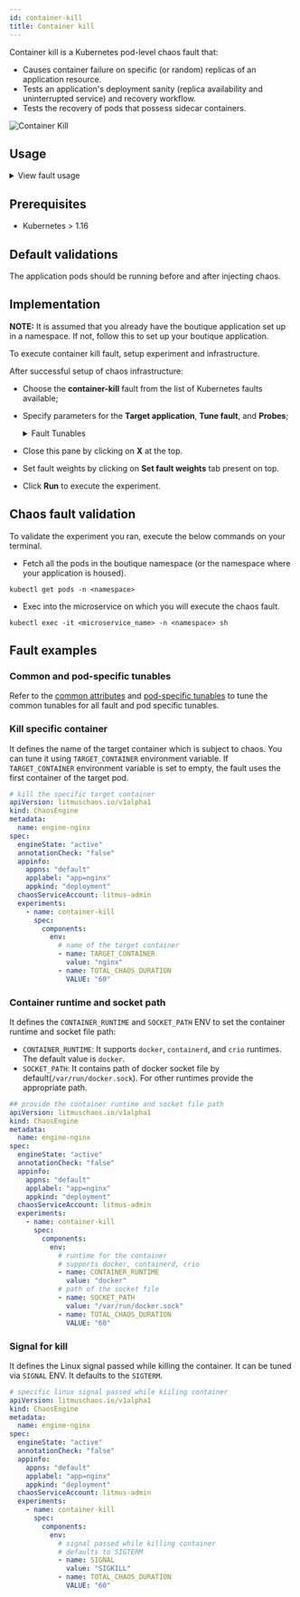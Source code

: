 ```yaml
---
id: container-kill
title: Container kill
---
```


Container kill is a Kubernetes pod-level chaos fault that:
- Causes container failure on specific (or random) replicas of an application resource.
- Tests an application's deployment sanity (replica availability and uninterrupted service) and recovery workflow.
- Tests the recovery of pods that possess sidecar containers.

![Container Kill](./static/images/pod-delete.png)

## Usage

<details>
<summary>View fault usage</summary>
<div>

</div>
</details>

## Prerequisites

- Kubernetes > 1.16

## Default validations

The application pods should be running before and after injecting chaos.

## Implementation

**NOTE:** It is assumed that you already have the boutique application set up in a namespace. If not, follow this to set up your boutique application.

To execute container kill fault, setup experiment and infrastructure.

After successful setup of chaos infrastructure:

- Choose the **container-kill** fault from the list of Kubernetes faults available;
- Specify parameters for the **Target application**, **Tune fault**, and **Probes**;
    <details>
        <summary>Fault Tunables</summary>
        <h2>Optional Fields</h2>
        <table>
          <tr>
            <th> Variables </th>
            <th> Description  </th>
            <th> Notes </th>
          </tr>
          <tr>
            <td> TARGET_CONTAINER </td>
            <td> The name of container to be killed inside the pod </td>
            <td> If the TARGET_CONTAINER is not provided it will delete the first container </td>
          </tr>
          <tr>
            <td> CHAOS_INTERVAL </td>
            <td> Time interval b/w two successive container kill (in sec) </td>
            <td> If the CHAOS_INTERVAL is not provided it will take the default value of 10s </td>
          </tr>
          <tr>
            <td> TOTAL_CHAOS_DURATION </td>
            <td> The time duration for chaos injection (seconds) </td>
            <td> Defaults to 20s </td>
          </tr>
          <tr>
            <td> PODS_AFFECTED_PERC </td>
            <td> The Percentage of total pods to target </td>
            <td> Defaults to 0 (corresponds to 1 replica), provide numeric value only </td>
          </tr> 
          <tr>
            <td> TARGET_PODS </td>
            <td> Comma separated list of application pod name subjected to container kill chaos</td>
            <td> If not provided, it will select target pods randomly based on provided appLabels</td>
          </tr>
          <tr>
            <td> LIB_IMAGE </td>
            <td> LIB Image used to kill the container </td>
            <td> Defaults to <code>litmuschaos/go-runner:latest</code></td>
          </tr>
          <tr>
            <td> LIB </td>
            <td> The category of lib use to inject chaos </td>
            <td> Default value: litmus, supported values: pumba and litmus </td>
          </tr>
          <tr>
            <td> RAMP_TIME </td>
            <td> Period to wait before injection of chaos in sec </td>
            <td> Eg. 30 </td>
          </tr>
          <tr>
            <td> SEQUENCE </td>
            <td> It defines sequence of chaos execution for multiple target pods </td>
            <td> Default value: parallel. Supported: serial, parallel </td>
          </tr>
          <tr>
            <td> SIGNAL </td>
            <td> It contains termination signal used for container kill </td>
            <td> Default value: SIGKILL </td>
          </tr>
          <tr>
            <td> SOCKET_PATH </td>
            <td> Path of the containerd/crio/docker socket file </td>
            <td> Defaults to `/var/run/docker.sock` </td>
          </tr>
          <tr>
            <td> CONTAINER_RUNTIME </td>
            <td> container runtime interface for the cluster</td>
            <td>  Defaults to docker, supported values: docker, containerd and crio for litmus and only docker for pumba LIB </td>
          </tr>
        </table>
    </details>

- Close this pane by clicking on **X** at the top.
- Set fault weights by clicking on **Set fault weights** tab present on top.
- Click **Run** to execute the experiment.

## Chaos fault validation

To validate the experiment you ran, execute the below commands on your terminal.

- Fetch all the pods in the boutique namespace (or the namespace where your application is housed).

```
kubectl get pods -n <namespace>
```

- Exec into the microservice on which you will execute the chaos fault.

```
kubectl exec -it <microservice_name> -n <namespace> sh
```

## Fault examples

### Common and pod-specific tunables

Refer to the [common attributes](../../common-tunables-for-all-faults) and [pod-specific tunables](./common-tunables-for-pod-faults) to tune the common tunables for all fault and pod specific tunables.

### Kill specific container

It defines the name of the target container which is subject to chaos. You can tune it using `TARGET_CONTAINER` environment variable. If `TARGET_CONTAINER` environment variable is set to empty, the fault uses the first container of the target pod.

[embedmd]: # "./static/manifests/container-kill/kill-specific-container.yaml yaml"

```yaml
# kill the specific target container
apiVersion: litmuschaos.io/v1alpha1
kind: ChaosEngine
metadata:
  name: engine-nginx
spec:
  engineState: "active"
  annotationCheck: "false"
  appinfo:
    appns: "default"
    applabel: "app=nginx"
    appkind: "deployment"
  chaosServiceAccount: litmus-admin
  experiments:
    - name: container-kill
      spec:
        components:
          env:
            # name of the target container
            - name: TARGET_CONTAINER
              value: "nginx"
            - name: TOTAL_CHAOS_DURATION
              VALUE: "60"
```

### Container runtime and socket path

It defines the `CONTAINER_RUNTIME` and `SOCKET_PATH` ENV to set the container runtime and socket file path:

- `CONTAINER_RUNTIME`: It supports `docker`, `containerd`, and `crio` runtimes. The default value is `docker`.
- `SOCKET_PATH`: It contains path of docker socket file by default(`/var/run/docker.sock`). For other runtimes provide the appropriate path.

[embedmd]: # "./static/manifests/container-kill/container-runtime-and-socket-path.yaml yaml"

```yaml
## provide the container runtime and socket file path
apiVersion: litmuschaos.io/v1alpha1
kind: ChaosEngine
metadata:
  name: engine-nginx
spec:
  engineState: "active"
  annotationCheck: "false"
  appinfo:
    appns: "default"
    applabel: "app=nginx"
    appkind: "deployment"
  chaosServiceAccount: litmus-admin
  experiments:
    - name: container-kill
      spec:
        components:
          env:
            # runtime for the container
            # supports docker, containerd, crio
            - name: CONTAINER_RUNTIME
              value: "docker"
            # path of the socket file
            - name: SOCKET_PATH
              value: "/var/run/docker.sock"
            - name: TOTAL_CHAOS_DURATION
              VALUE: "60"
```

### Signal for kill

It defines the Linux signal passed while killing the container. It can be tuned via `SIGNAL` ENV. It defaults to the `SIGTERM`.

[embedmd]: # "./static/manifests/container-kill/signal.yaml yaml"

```yaml
# specific linux signal passed while kiiling container
apiVersion: litmuschaos.io/v1alpha1
kind: ChaosEngine
metadata:
  name: engine-nginx
spec:
  engineState: "active"
  annotationCheck: "false"
  appinfo:
    appns: "default"
    applabel: "app=nginx"
    appkind: "deployment"
  chaosServiceAccount: litmus-admin
  experiments:
    - name: container-kill
      spec:
        components:
          env:
            # signal passed while killing container
            # defaults to SIGTERM
            - name: SIGNAL
              value: "SIGKILL"
            - name: TOTAL_CHAOS_DURATION
              VALUE: "60"
```